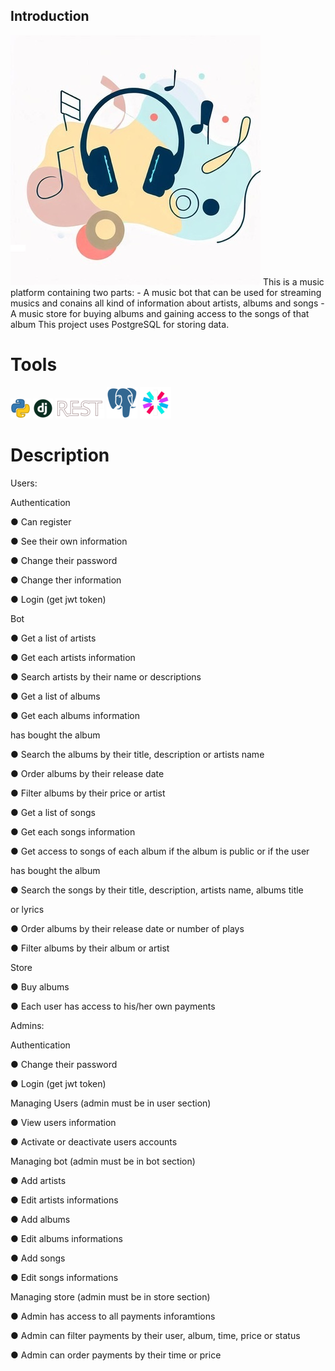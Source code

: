 ## Introduction
<img src="https://raw.githubusercontent.com/AdelNoroozi/Buybulm/main/resources/banner.jpg" width="400" >
This is a music platform containing two parts:
- A music bot that can be used for streaming musics and conains all kind of information about artists, albums and songs
- A music store for buying albums and gaining access to the songs of that album
This project uses PostgreSQL for storing data.

# Tools
<img src="https://raw.githubusercontent.com/AdelNoroozi/Buybulm/main/resources/python-icon.png" heigth="32" >
<img src="https://raw.githubusercontent.com/AdelNoroozi/Buybulm/main/resources/django-icon.png" heigth="32" >
<img src="https://raw.githubusercontent.com/AdelNoroozi/Buybulm/main/resources/django-rest-icon.png" heigth="32" >
<img src="https://raw.githubusercontent.com/AdelNoroozi/Buybulm/main/resources/postgresql-icon.png" heigth="32" >
<img src="https://raw.githubusercontent.com/AdelNoroozi/Buybulm/main/resources/jwt-icon.png" heigth="32" >

# Description
Users:

  Authentication
  
  ● Can register
  
  ● See their own information
  
  ● Change their password
  
  ● Change ther information
  
  ● Login (get jwt token)
  
  Bot
  
  ● Get a list of artists
  
  ● Get each artists information
  
  ● Search artists by their name or descriptions
  
  ● Get a list of albums
  
  ● Get each albums information
  
  has bought the album
  
  ● Search the albums by their title, description or artists name
  
  ● Order albums by their release date
  
  ● Filter albums by their price or artist
  
  ● Get a list of songs
  
  ● Get each songs information
  
  ● Get access to songs of each album if the album is public or if the user
  
  has bought the album
  
  ● Search the songs by their title, description, artists name, albums title
  
  or lyrics
  
  ● Order albums by their release date or number of plays
  
  ● Filter albums by their album or artist
  
  Store
  
  ● Buy albums
  
  ● Each user has access to his/her own payments
  
Admins:
  
  Authentication
  
  ● Change their password
 
  ● Login (get jwt token)
  
  Managing Users (admin must be in user section)
  
  ● View users information
  
  ● Activate or deactivate users accounts
  
  Managing bot (admin must be in bot section)
  
  ● Add artists
  
  ● Edit artists informations
  
  ● Add albums
  
  ● Edit albums informations
  
  ● Add songs
  
  ● Edit songs informations
  
  Managing store (admin must be in store section)
  
  ● Admin has access to all payments inforamtions
  
  ● Admin can filter payments by their user, album, time, price or status
  
  ● Admin can order payments by their time or price
